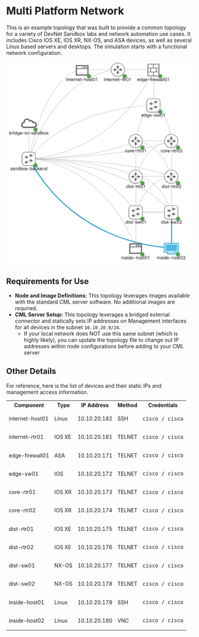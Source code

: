 # Multi Platform Network 
This is an example topology that was built to provide a common topology for a variety of DevNet Sandbox labs and network automation use cases. It includes Cisco IOS XE, IOS XR, NX-OS, and ASA devices, as well as several Linux based servers and desktops. The simulation starts with a functional network configuration. 

![](sandbox-multiplatform-network.jpg)

## Requirements for Use 

* **Node and Image Definitions:** This topology leverages images available with the standard CML server software. No additional images are requried. 
* **CML Server Setup:** This topology leverages a bridged external connector and statically sets IP addresses on Management interfaces for all devices in the subnet `10.10.20.0/24`. 
    * If your local network does NOT use this same subnet (which is highly likely), you can update the topology file to change out IP addresses within node configurations before adding to your CML server

## Other Details
For reference, here is the list of devices and their static IPs and management access information.

  <table class="myTable">
    <tbody>
      <tr>
        <th>Component</th>
        <th>Type</th>
        <th>IP Address</th>
        <th>Method</th>
        <th>Credentials</th>
        <!-- <th>Username</th>
        <th>Password</th> -->
      </tr>
      <tr>
        <td>internet-host01</td>
        <td>Linux</td>
        <td>10.10.20.182</td>
        <td>SSH</td>
        <td><pre>cisco / cisco</pre></td>
        <!-- <td>cisco</td>
        <td>cisco</td> -->
      </tr>
      <tr>
        <td>internet-rtr01</td>
        <td>IOS XE</td>
        <td>10.10.20.181</td>
        <td>TELNET</td>
        <td><pre>cisco / cisco</pre></td>
        <!-- <td>cisco</td>
        <td>cisco</td> -->
      </tr>
      <tr>
        <td>edge-firewall01</td>
        <td>ASA</td>
        <td>10.10.20.171</td>
        <td>TELNET</td>
        <td><pre>cisco / cisco</pre></td>
        <!-- <td>cisco</td>
        <td>cisco</td> -->
      </tr>
      <tr>
        <td>edge-sw01</td>
        <td>IOS</td>
        <td>10.10.20.172</td>
        <td>TELNET</td>
        <td><pre>cisco / cisco</pre></td>
        <!-- <td>cisco</td>
        <td>cisco</td> -->
      </tr>
      <tr>
        <td>core-rtr01</td>
        <td>IOS XR</td>
        <td>10.10.20.173</td>
        <td>TELNET</td>
        <td><pre>cisco / cisco</pre></td>
        <!-- <td>cisco</td>
        <td>cisco</td> -->
      </tr>
      <tr>
        <td>core-rtr02</td>
        <td>IOS XR</td>
        <td>10.10.20.174</td>
        <td>TELNET</td>
        <td><pre>cisco / cisco</pre></td>
        <!-- <td>cisco</td>
        <td>cisco</td> -->
      </tr>
      <tr>
        <td>dist-rtr01</td>
        <td>IOS XE</td>
        <td>10.10.20.175</td>
        <td>TELNET</td>
        <td><pre>cisco / cisco</pre></td>
        <!-- <td>cisco</td>
        <td>cisco</td> -->
      </tr>
      <tr>
        <td>dist-rtr02</td>
        <td>IOS XE</td>
        <td>10.10.20.176</td>
        <td>TELNET</td>
        <td><pre>cisco / cisco</pre></td>
        <!-- <td>cisco</td>
        <td>cisco</td> -->
      </tr>
      <tr>
        <td>dist-sw01</td>
        <td>NX-OS</td>
        <td>10.10.20.177</td>
        <td>TELNET</td>
        <td><pre>cisco / cisco</pre></td>
        <!-- <td>cisco</td>
        <td>cisco</td> -->
      </tr>
      <tr>
        <td>dist-sw02</td>
        <td>NX-OS</td>
        <td>10.10.20.178</td>
        <td>TELNET</td>
        <td><pre>cisco / cisco</pre></td>
        <!-- <td>cisco</td>
        <td>cisco</td> -->
      </tr>
      <tr>
        <td>inside-host01</td>
        <td>Linux</td>
        <td>10.10.20.179</td>
        <td>SSH</td>
        <td><pre>cisco / cisco</pre></td>
        <!-- <td>cisco</td>
        <td>cisco</td> -->
      </tr>
      <tr>
        <td>inside-host02</td>
        <td>Linux</td>
        <td>10.10.20.180</td>
        <td>VNC</td>
        <td><pre>cisco / cisco</pre></td>
        <!-- <td>cisco</td>
        <td>cisco</td> -->
      </tr>
    </tbody>
  </table>